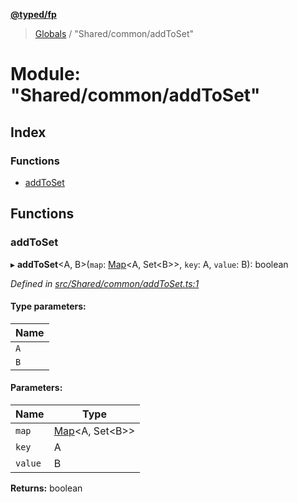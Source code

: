 **[@typed/fp](../README.md)**

> [Globals](../globals.md) / "Shared/common/addToSet"

# Module: "Shared/common/addToSet"

## Index

### Functions

* [addToSet](_shared_common_addtoset_.md#addtoset)

## Functions

### addToSet

▸ **addToSet**\<A, B>(`map`: [Map](../interfaces/_shared_core_model_sharedkeystore_.sharedkeystore.md#map)\<A, Set\<B>>, `key`: A, `value`: B): boolean

*Defined in [src/Shared/common/addToSet.ts:1](https://github.com/TylorS/typed-fp/blob/6ccb290/src/Shared/common/addToSet.ts#L1)*

#### Type parameters:

Name |
------ |
`A` |
`B` |

#### Parameters:

Name | Type |
------ | ------ |
`map` | [Map](../interfaces/_shared_core_model_sharedkeystore_.sharedkeystore.md#map)\<A, Set\<B>> |
`key` | A |
`value` | B |

**Returns:** boolean
